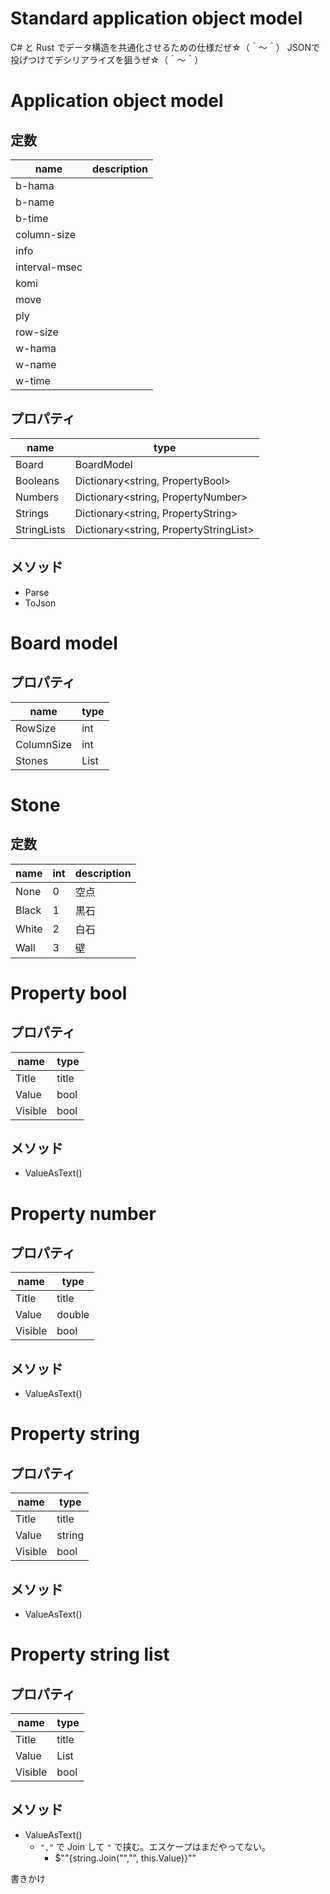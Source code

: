 # Standard application object model


C# と Rust でデータ構造を共通化させるための仕様だぜ☆（＾～＾） JSONで投げつけてデシリアライズを狙うぜ☆（＾～＾）


# Application object model

## 定数

|name         |description|
|-------------|-----------|
|b-hama       |           |
|b-name       |           |
|b-time       |           |
|column-size  |           |
|info         |           |
|interval-msec|           |
|komi         |           |
|move         |           |
|ply          |           |
|row-size     |           |
|w-hama       |           |
|w-name       |           |
|w-time       |           |


## プロパティ

|name         |type                                  |
|-------------|--------------------------------------|
|Board        |BoardModel                            |
|Booleans     |Dictionary<string, PropertyBool>      |
|Numbers      |Dictionary<string, PropertyNumber>    |
|Strings      |Dictionary<string, PropertyString>    |
|StringLists  |Dictionary<string, PropertyStringList>|


## メソッド

* Parse
* ToJson


# Board model

## プロパティ

|name         |type       |
|-------------|-----------|
|RowSize      |int        |
|ColumnSize   |int        |
|Stones       |List<Stone>|


# Stone

## 定数

|name         |int|description|
|-------------|---|-----------|
|None         |  0|空点        |
|Black        |  1|黒石        |
|White        |  2|白石        |
|Wall         |  3|壁          |


# Property bool

## プロパティ

|name         |type       |
|-------------|-----------|
|Title        |title      |
|Value        |bool       |
|Visible      |bool       |

## メソッド

* ValueAsText()


# Property number

## プロパティ

|name         |type       |
|-------------|-----------|
|Title        |title      |
|Value        |double     |
|Visible      |bool       |

## メソッド

* ValueAsText()


# Property string

## プロパティ

|name         |type       |
|-------------|-----------|
|Title        |title      |
|Value        |string     |
|Visible      |bool       |

## メソッド

* ValueAsText()


# Property string list

## プロパティ

|name         |type        |
|-------------|------------|
|Title        |title      |
|Value        |List<string>|
|Visible      |bool        |

## メソッド

* ValueAsText()
    * `","` で Join して `"` で挟む。エスケープはまだやってない。
        * $"\"{string.Join("\",\"", this.Value)}\""


書きかけ

